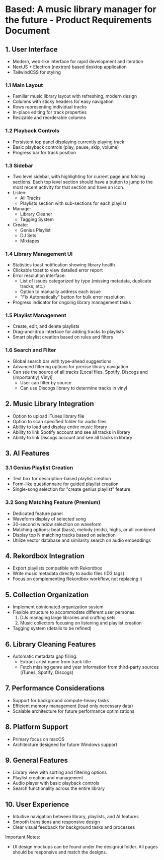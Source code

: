 # Based: A music library manager for the future - Product Requirements Document

## 1. User Interface
- Modern, web-like interface for rapid development and iteration
- NextJS + Electron (nextron) based desktop application
- TailwindCSS for styling

### 1.1 Main Layout
- Familiar music library layout with refreshing, modern design
- Columns with sticky headers for easy navigation
- Rows representing individual tracks
- In-place editing for track properties
- Resizable and reorderable columns

### 1.2 Playback Controls
- Persistent top panel displaying currently playing track
- Basic playback controls (play, pause, skip, volume)
- Progress bar for track position

### 1.3 Sidebar
- Two level sidebar, with highlighting for current page and folding sections. Each top level section should have a button to jump to the most recent activity for that section and have an icon.
- Listen:
  - All Tracks
  - Playlists section with sub-sections for each playlist
- Manage:
  - Library Cleaner
  - Tagging System
- Create:
  - Genius Playlist
  - DJ Sets
  - Mixtapes




### 1.4 Library Management UI
- Statistics toast notification showing library health
- Clickable toast to view detailed error report
- Error resolution interface:
  - List of issues categorized by type (missing metadata, duplicate tracks, etc.)
  - Option to manually address each issue
  - "Fix Automatically" button for bulk error resolution
- Progress indicator for ongoing library management tasks

### 1.5 Playlist Management
- Create, edit, and delete playlists
- Drag-and-drop interface for adding tracks to playlists
- Smart playlist creation based on rules and filters

### 1.6 Search and Filter
- Global search bar with type-ahead suggestions
- Advanced filtering options for precise library navigation
- Can see the source of all tracks [Local files, Spotify, Discogs and (importantly) Vinyl]
  - User can filter by source
  - Can use Discogs library to determine tracks in vinyl

## 2. Music Library Integration
- Option to upload iTunes library file
- Option to scan specified folder for audio files
- Ability to load and display entire music library
- Ability to link Spotify account and see all tracks in library
- Ability to link Discogs account and see all tracks in library

## 3. AI Features
### 3.1 Genius Playlist Creation
- Text box for description-based playlist creation
- Form-like questionnaire for guided playlist creation
- Single-song selection for "create genius playlist" feature

### 3.2 Song Matching Feature (Premium)
- Dedicated feature panel
- Waveform display of selected song
- 30-second window selection on waveform
- Matching options: beat (bass), melody (mids), highs, or all combined
- Display top N matching tracks based on selection
- Utilize vector database and similarity search on audio embeddings

## 4. Rekordbox Integration
- Export playlists compatible with Rekordbox
- Write music metadata directly to audio files (ID3 tags)
- Focus on complementing Rekordbox workflow, not replacing it

## 5. Collection Organization
- Implement opinionated organization system
- Flexible structure to accommodate different user personas:
  1. DJs managing large libraries and crafting sets
  2. Music collectors focusing on listening and playlist creation
- Tagging system (details to be refined)

## 6. Library Cleaning Features
- Automatic metadata gap filling:
  - Extract artist name from track title
  - Fetch missing genre and year information from third-party sources (iTunes, Spotify, Discogs)

## 7. Performance Considerations
- Support for background compute-heavy tasks
- Efficient memory management (load only necessary data)
- Scalable architecture for future performance optimizations

## 8. Platform Support
- Primary focus on macOS
- Architecture designed for future Windows support

## 9. General Features
- Library view with sorting and filtering options
- Playlist creation and management
- Audio player with basic playback controls
- Search functionality across the entire library

## 10. User Experience
- Intuitive navigation between library, playlists, and AI features
- Smooth transitions and responsive design
- Clear visual feedback for background tasks and processes



Important Notes:
* UI design mockups can be found under the design/ui folder. All pages should be responsive and match the designs.